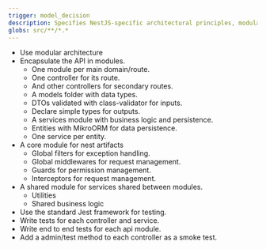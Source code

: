 ```yaml
---
trigger: model_decision
description: Specifies NestJS-specific architectural principles, modular design, and testing practices within the 'src' directory.
globs: src/**/*.*
---
```

- Use modular architecture
- Encapsulate the API in modules.
  - One module per main domain/route.
  - One controller for its route.
  - And other controllers for secondary routes.
  - A models folder with data types.
  - DTOs validated with class-validator for inputs.
  - Declare simple types for outputs.
  - A services module with business logic and persistence.
  - Entities with MikroORM for data persistence.
  - One service per entity.
- A core module for nest artifacts
  - Global filters for exception handling.
  - Global middlewares for request management.
  - Guards for permission management.
  - Interceptors for request management.
- A shared module for services shared between modules.
  - Utilities
  - Shared business logic
- Use the standard Jest framework for testing.
- Write tests for each controller and service.
- Write end to end tests for each api module.
- Add a admin/test method to each controller as a smoke test.